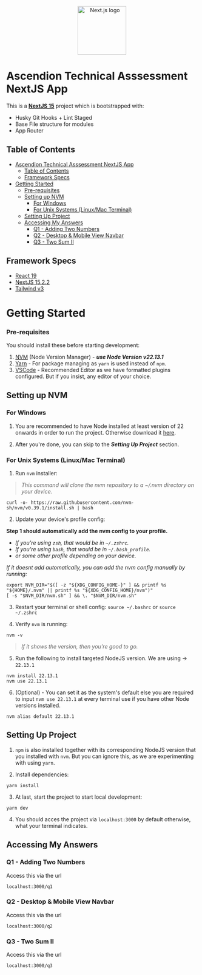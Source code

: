 <p align="center">
  <a href="https://laravel.com" target="_blank">
    <img alt="Next.js logo" src="https://camo.githubusercontent.com/26d06a6572aa5d9ecdb699add71d40e57aefe8244c6306ba58a70aee6ad5123c/68747470733a2f2f6173736574732e76657263656c2e636f6d2f696d6167652f75706c6f61642f76313636323133303535392f6e6578746a732f49636f6e5f6c696768745f6261636b67726f756e642e706e67" height="128" data-canonical-src="https://assets.vercel.com/image/upload/v1662130559/nextjs/Icon_light_background.png" style="visibility:visible;max-width:100%;">
  </a>
</p>

# Ascendion Technical Asssessment NextJS App

This is a **[NextJS 15](https://nextjs.org)** project which is bootstrapped with:

- Husky Git Hooks + Lint Staged
- Base File structure for modules
- App Router

## Table of Contents

- [Ascendion Technical Asssessment NextJS App](#ascendion-technical-asssessment-nextjs-app)
  - [Table of Contents](#table-of-contents)
  - [Framework Specs](#framework-specs)
- [Getting Started](#getting-started)
  - [Pre-requisites](#pre-requisites)
  - [Setting up NVM](#setting-up-nvm)
    - [For Windows](#for-windows)
    - [For Unix Systems (Linux/Mac Terminal)](#for-unix-systems-linuxmac-terminal)
  - [Setting Up Project](#setting-up-project)
  - [Accessing My Answers](#accessing-my-answers)
    - [Q1 - Adding Two Numbers](#q1---adding-two-numbers)
    - [Q2 - Desktop \& Mobile View Navbar](#q2---desktop--mobile-view-navbar)
    - [Q3 - Two Sum II](#q3---two-sum-ii)

## Framework Specs

- [React 19](https://react.dev/blog/2024/12/05/react-19)
- [NextJS 15.2.2](https://nextjs.org/)
- [Tailwind v3](https://v3.tailwindcss.com/)

# Getting Started

### Pre-requisites

You should install these before starting development:

1. [NVM](https://www.freecodecamp.org/news/node-version-manager-nvm-install-guide/) (Node Version Manager) - **_use Node Version v22.13.1_**
2. [Yarn](https://www.npmjs.com/package/yarn) - For package managing as `yarn` is used instead of `npm`.
3. [VSCode](https://code.visualstudio.com/download) - Recommended Editor as we have formatted plugins configured. But if you insist, any editor of your choice.

## Setting up NVM

### For Windows

1. You are recommended to have Node installed at least version of 22 onwards in order to run the project. Otherwise download it [here](https://nodejs.org/en/download).

2. After you're done, you can skip to the _**Setting Up Project**_ section.

### For Unix Systems (Linux/Mac Terminal)

1. Run `nvm` installer:

> _This command will clone the nvm repository to a ~/.nvm directory on your device._

```
curl -o- https://raw.githubusercontent.com/nvm-sh/nvm/v0.39.1/install.sh | bash
```

2. Update your device's profile config:

**Step 1 should automatically add the nvm config to your profile.**

- _If you're using `zsh`, that would be in `~/.zshrc`._
- _If you're using `bash`, that would be in `~/.bash_profile`._
- _or some other profile depending on your device._

_If it doesnt add automatically, you can add the nvm config manually by running:_

```
export NVM_DIR="$([ -z "${XDG_CONFIG_HOME-}" ] && printf %s "${HOME}/.nvm" || printf %s "${XDG_CONFIG_HOME}/nvm")"
[ -s "$NVM_DIR/nvm.sh" ] && \. "$NVM_DIR/nvm.sh"
```

3. Restart your terminal or shell config: `source ~/.bashrc` or `source ~/.zshrc`

4. Verify `nvm` is running:

```
nvm -v
```

> _If it shows the version, then you're good to go._

5. Run the following to install targeted NodeJS version. We are using -> `22.13.1`

```
nvm install 22.13.1
nvm use 22.13.1
```

6. (Optional) - You can set it as the system's default else you are required to input `nvm use 22.13.1` at
   every terminal use if you have other Node versions installed.

```
nvm alias default 22.13.1
```

## Setting Up Project

1. `npm` is also installed together with its corresponding NodeJS version that you installed with `nvm`. But you can ignore this, as we are experimenting with using `yarn`.

2. Install dependencies:

```
yarn install
```

3. At last, start the project to start local development:

```
yarn dev
```

4. You should acces the project via `localhost:3000` by default otherwise, what your terminal indicates.

## Accessing My Answers

### Q1 - Adding Two Numbers

Access this via the url

```
localhost:3000/q1
```

### Q2 - Desktop & Mobile View Navbar

Access this via the url

```
localhost:3000/q2
```

### Q3 - Two Sum II

Access this via the url

```
localhost:3000/q3
```
